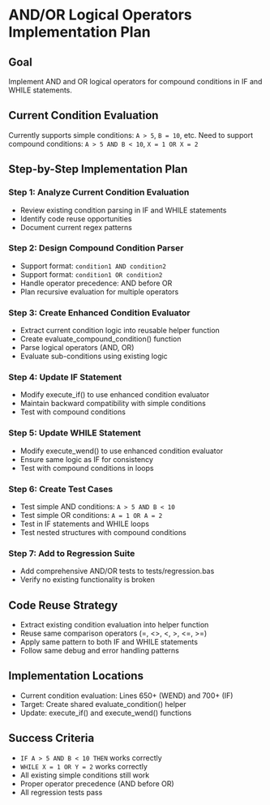 # AND/OR Logical Operators Implementation Plan

## Goal
Implement AND and OR logical operators for compound conditions in IF and WHILE statements.

## Current Condition Evaluation
Currently supports simple conditions: `A > 5`, `B = 10`, etc.
Need to support compound conditions: `A > 5 AND B < 10`, `X = 1 OR X = 2`

## Step-by-Step Implementation Plan

### Step 1: Analyze Current Condition Evaluation
- Review existing condition parsing in IF and WHILE statements
- Identify code reuse opportunities
- Document current regex patterns

### Step 2: Design Compound Condition Parser
- Support format: `condition1 AND condition2`
- Support format: `condition1 OR condition2`  
- Handle operator precedence: AND before OR
- Plan recursive evaluation for multiple operators

### Step 3: Create Enhanced Condition Evaluator
- Extract current condition logic into reusable helper function
- Create evaluate_compound_condition() function
- Parse logical operators (AND, OR)
- Evaluate sub-conditions using existing logic

### Step 4: Update IF Statement
- Modify execute_if() to use enhanced condition evaluator
- Maintain backward compatibility with simple conditions
- Test with compound conditions

### Step 5: Update WHILE Statement  
- Modify execute_wend() to use enhanced condition evaluator
- Ensure same logic as IF for consistency
- Test with compound conditions in loops

### Step 6: Create Test Cases
- Test simple AND conditions: `A > 5 AND B < 10`
- Test simple OR conditions: `A = 1 OR A = 2`
- Test in IF statements and WHILE loops
- Test nested structures with compound conditions

### Step 7: Add to Regression Suite
- Add comprehensive AND/OR tests to tests/regression.bas
- Verify no existing functionality is broken

## Code Reuse Strategy
- Extract existing condition evaluation into helper function
- Reuse same comparison operators (=, <>, <, >, <=, >=)
- Apply same pattern to both IF and WHILE statements
- Follow same debug and error handling patterns

## Implementation Locations
- Current condition evaluation: Lines 650+ (WEND) and 700+ (IF)
- Target: Create shared evaluate_condition() helper
- Update: execute_if() and execute_wend() functions

## Success Criteria
- `IF A > 5 AND B < 10 THEN` works correctly
- `WHILE X = 1 OR Y = 2` works correctly
- All existing simple conditions still work
- Proper operator precedence (AND before OR)
- All regression tests pass
